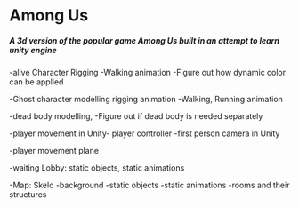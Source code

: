 # Among Us
##### A 3d version of the popular game Among Us built in an attempt to learn unity engine

-alive Character Rigging
-Walking animation
-Figure out how dynamic color can be applied

-Ghost character modelling rigging animation
-Walking, Running animation

-dead body modelling,
-Figure out if dead body is needed separately

-player movement in Unity- player controller
-first person camera in Unity

-player movement plane

-waiting Lobby: static objects, static animations

-Map: Skeld
-background
-static objects
-static animations
-rooms and their structures
